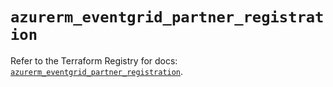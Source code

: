 # `azurerm_eventgrid_partner_registration`

Refer to the Terraform Registry for docs: [`azurerm_eventgrid_partner_registration`](https://registry.terraform.io/providers/hashicorp/azurerm/4.40.0/docs/resources/eventgrid_partner_registration).
